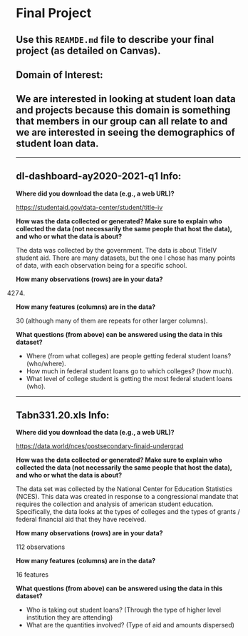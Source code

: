 # Final Project
Use this `REAMDE.md` file to describe your final project (as detailed on Canvas).
---
## Domain of Interest:

We are interested in looking at student loan data and projects because this domain is something that members in our group can all relate to and we are interested in seeing the demographics of student loan data. 
---

---
## dl-dashboard-ay2020-2021-q1 Info:

**Where did you download the data (e.g., a web URL)?**

https://studentaid.gov/data-center/student/title-iv

**How was the data collected or generated? Make sure to explain who collected the data (not necessarily the same people that host the data), and who or what the data is about?**

The data was collected by the government. The data is about TitleIV student aid. There are many datasets, but the one I chose has many points of data, with each observation being for a specific school.

**How many observations (rows) are in your data?**

4274.

**How many features (columns) are in the data?**

30 (although many of them are repeats for other larger columns).

**What questions (from above) can be answered using the data in this dataset?**
- Where (from what colleges) are people getting federal student loans? (who/where).
- How much in federal student loans go to which colleges? (how much).
- What level of college student is getting the most federal student loans (who).
---

## Tabn331.20.xls Info:

**Where did you download the data (e.g., a web URL)?**

https://data.world/nces/postsecondary-finaid-undergrad 

**How was the data collected or generated? Make sure to explain who collected the data (not necessarily the same people that host the data), and who or what the data is about?**

The data set was collected by the National Center for Education Statistics (NCES). This data was created in response to a congressional mandate that requires the collection and analysis of american student  education. Specifically, the data looks at the types of colleges and the types of grants / federal financial aid that they have received. 

**How many observations (rows) are in your data?**

112 observations

**How many features (columns) are in the data?**

16 features

**What questions (from above) can be answered using the data in this dataset?**
- Who is taking out student loans? (Through the type of higher level institution they are attending) 
- What are the quantities involved? (Type of aid and amounts dispersed) 


